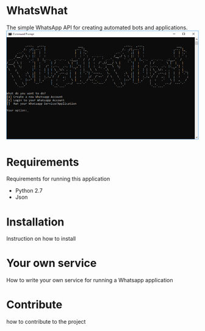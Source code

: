 # WhatsWhat
The simple WhatsApp API for creating automated bots and applications. 
![Prompt](https://github.com/gatkramp/WhatsWhat/blob/develop/docs/img/prompt.png)

# Requirements
Requirements for running this application
- Python 2.7
- Json

# Installation
Instruction on how to install

# Your own service
How to write your own service for running a Whatsapp application

# Contribute
how to contribute to the project

